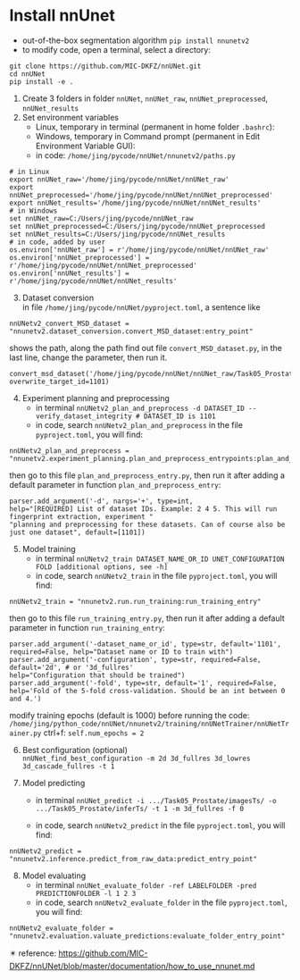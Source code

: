 # Install nnUnet
* out-of-the-box segmentation algorithm
`pip install nnunetv2`
* to modify code, open a terminal, select a directory:
```
git clone https://github.com/MIC-DKFZ/nnUNet.git
cd nnUNet
pip install -e .
```
1. Create 3 folders in folder `nnUNet`, `nnUNet_raw`, `nnUNet_preprocessed`, `nnUNet_results`
2. Set environment variables
    - Linux, temporary in terminal (permanent in home folder `.bashrc`):
    - Windows, temporary in Command prompt (permanent in Edit Environment Variable GUI):
    - in code: `/home/jing/pycode/nnUNet/nnunetv2/paths.py`

```
# in Linux
export nnUNet_raw='/home/jing/pycode/nnUNet/nnUNet_raw'
export nnUNet_preprocessed='/home/jing/pycode/nnUNet/nnUNet_preprocessed'
export nnUNet_results='/home/jing/pycode/nnUNet/nnUNet_results'
# in Windows
set nnUNet_raw=C:/Users/jing/pycode/nnUNet_raw
set nnUNet_preprocessed=C:/Users/jing/pycode/nnUNet_preprocessed
set nnUNet_results=C:/Users/jing/pycode/nnUNet_results
# in code, added by user
os.environ['nnUNet_raw'] = r'/home/jing/pycode/nnUNet/nnUNet_raw'
os.environ['nnUNet_preprocessed'] = r'/home/jing/pycode/nnUNet/nnUNet_preprocessed'
os.environ['nnUNet_results'] = r'/home/jing/pycode/nnUNet/nnUNet_results'
```
3. Dataset conversion    
   in file `/home/jing/pycode/nnUNet/pyproject.toml`, a sentence like
```
nnUNetv2_convert_MSD_dataset = "nnunetv2.dataset_conversion.convert_MSD_dataset:entry_point"
``` 
shows the path, along the path find out file `convert_MSD_dataset.py`, in the last line, change the parameter, then run it.    
```
convert_msd_dataset('/home/jing/pycode/nnUNet/nnUNet_raw/Task05_Prostate', overwrite_target_id=1101)
```
4. Experiment planning and preprocessing
     - in terminal `nnUNetv2_plan_and_preprocess -d DATASET_ID --verify_dataset_integrity # DATASET_ID is 1101`
     - in code, search `nnUNetv2_plan_and_preprocess` in the file `pyproject.toml`, you will find:
```
nnUNetv2_plan_and_preprocess = "nnunetv2.experiment_planning.plan_and_preprocess_entrypoints:plan_and_preprocess_entry"
```
then go to this file  `plan_and_preprocess_entry.py`, then run it after adding a default parameter in function `plan_and_preprocess_entry`:
```
parser.add_argument('-d', nargs='+', type=int,
help="[REQUIRED] List of dataset IDs. Example: 2 4 5. This will run fingerprint extraction, experiment "
"planning and preprocessing for these datasets. Can of course also be just one dataset", default=[1101])
```
5. Model training
   - in terminal `nnUNetv2_train DATASET_NAME_OR_ID UNET_CONFIGURATION FOLD [additional options, see -h]`
   - in code, search `nnUNetv2_train` in the file `pyproject.toml`, you will find:
```
nnUNetv2_train = "nnunetv2.run.run_training:run_training_entry"
```
then go to this file  `run_training_entry.py`, then run it after adding a default parameter in function `run_training_entry`:
```
parser.add_argument('-dataset_name_or_id', type=str, default='1101', required=False, help="Dataset name or ID to train with")
parser.add_argument('-configuration', type=str, required=False, default='2d', # or '3d_fullres'
help="Configuration that should be trained")
parser.add_argument('-fold', type=str, default='1', required=False, help='Fold of the 5-fold cross-validation. Should be an int between 0 and 4.')
```
modify training epochs (default is 1000) before running the code:    
`/home/jing/python_code/nnUNet/nnunetv2/training/nnUNetTrainer/nnUNetTrainer.py` ctrl+f:
`self.num_epochs = 2`

6. Best configuration (optional)    
`nnUNet_find_best_configuration -m 2d 3d_fullres 3d_lowres 3d_cascade_fullres -t 1`

7. Model predicting
   - in terminal 
   `nnUNet_predict -i .../Task05_Prostate/imagesTs/ -o .../Task05_Prostate/inferTs/ -t 1 -m 3d_fullres -f 0`


   - in code, search `nnUNetv2_predict` in the file `pyproject.toml`, you will find:
```   
nnUNetv2_predict = "nnunetv2.inference.predict_from_raw_data:predict_entry_point"
```

8. Model evaluating    
   - in terminal
`nnUNet_evaluate_folder -ref LABELFOLDER -pred PREDICTIONFOLDER -l 1 2 3`
   - in code, search `nnUNetv2_evaluate_folder` in the file `pyproject.toml`, you will find:
```
nnUNetv2_evaluate_folder = "nnunetv2.evaluation.valuate_predictions:evaluate_folder_entry_point"
```   


✴️ reference: https://github.com/MIC-DKFZ/nnUNet/blob/master/documentation/how_to_use_nnunet.md
